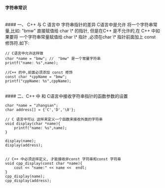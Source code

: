 #### 字符串常识


<br>
#### 一、 C++ 与 C 语言中 字符串指针的差异
C语言中是允许 将一个字符串常量,比如: "bmw" 直接赋值给 char \* 的指针, 但是在C++ 是不允许的,在 C++ 中如果要将 一个字符串常量赋值给 char \* 指针 ,必须在char \* 指针前面加上 const 修饰符.如下:

```
// C语言中允许这样做
char *name = "bmw"; //  "bmw" 是一个常量字符串
printf("name: %s",name);

//C++ 的中,前面必须添加 const 修饰
const char *cppName = "bmw";
printf("cppName: %s",cppName);

```


<br>
#### 二、C++ 中 和 C语言中接收字符串指针的函数参数的设置

```
char *name = "zhangsan";
char address[] = {'C','D','\0'};

// C 语言中可以 这样来定义一个函数来接收外面的字符串
void display(char *name){
    printf("name: %s",name);
}

display(name);
display(address);


// C++ 中必须这样定义, 才能接收非const 字符串和const 字符串
void cpp_display(const char *name){
    cout << "name:" << name <<  endl;
}
cpp_display(name);
cpp_display(address);

```






